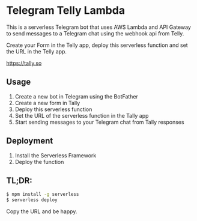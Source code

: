 # Telegram Telly Lambda

This is a serverless Telegram bot that uses AWS Lambda and API Gateway to send messages to a Telegram chat using the
webhook api from Telly.

Create your Form in the Telly app, deploy this serverless function and set the URL in the Telly app.

https://tally.so

## Usage

1. Create a new bot in Telegram using the BotFather
2. Create a new form in Tally
3. Deploy this serverless function
4. Set the URL of the serverless function in the Tally app
5. Start sending messages to your Telegram chat from Tally responses

## Deployment

1. Install the Serverless Framework
2. Deploy the function

## TL;DR:

```bash
$ npm install -g serverless
$ serverless deploy
```

Copy the URL and be happy.
